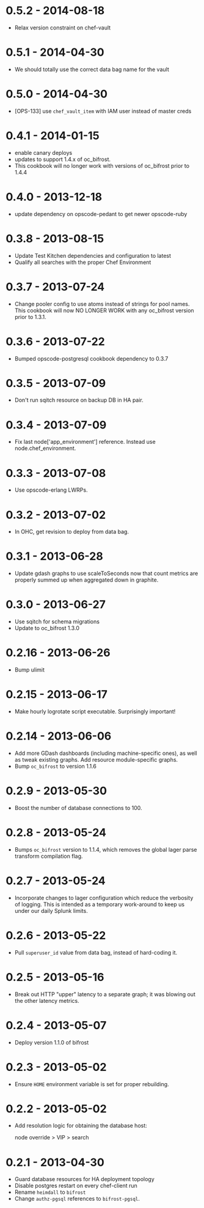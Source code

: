 # 0.5.2 - 2014-08-18
- Relax version constraint on chef-vault

# 0.5.1 - 2014-04-30
- We should totally use the correct data bag name for the vault

# 0.5.0 - 2014-04-30
- [OPS-133] use `chef_vault_item` with IAM user instead of master creds

# 0.4.1 - 2014-01-15
- enable canary deploys
- updates to support 1.4.x of oc_bifrost.
- This cookbook will no longer work with versions of oc_bifrost
  prior to 1.4.4

# 0.4.0 - 2013-12-18
- update dependency on opscode-pedant to get newer opscode-ruby

# 0.3.8 - 2013-08-15
- Update Test Kitchen dependencies and configuration to latest
- Qualify all searches with the proper Chef Environment

# 0.3.7 - 2013-07-24
- Change pooler config to use atoms instead of strings for pool names.
  This cookbook will now NO LONGER WORK with any oc_bifrost version
  prior to 1.3.1.

# 0.3.6 - 2013-07-22
- Bumped opscode-postgresql cookbook dependency to 0.3.7

# 0.3.5 - 2013-07-09
- Don't run sqitch resource on backup DB in HA pair.

# 0.3.4 - 2013-07-09
- Fix last node['app_environment'] reference. Instead use
  node.chef_environment.

# 0.3.3 - 2013-07-08
- Use opscode-erlang LWRPs.

# 0.3.2 - 2013-07-02
- In OHC, get revision to deploy from data bag.

# 0.3.1 - 2013-06-28
- Update gdash graphs to use scaleToSeconds now that count metrics are
  properly summed up when aggregated down in graphite.

# 0.3.0 - 2013-06-27
- Use sqitch for schema migrations
- Update to oc_bifrost 1.3.0

# 0.2.16 - 2013-06-26
- Bump ulimit

# 0.2.15 - 2013-06-17
- Make hourly logrotate script executable.  Surprisingly important!

# 0.2.14 - 2013-06-06
- Add more GDash dashboards (including machine-specific ones), as well
  as tweak existing graphs.  Add resource module-specific graphs.
- Bump `oc_bifrost` to version 1.1.6

# 0.2.9 - 2013-05-30
- Boost the number of database connections to 100.

# 0.2.8 - 2013-05-24
- Bumps `oc_bifrost` version to 1.1.4, which removes the global lager
  parse transform compilation flag.

# 0.2.7 - 2013-05-24
- Incorporate changes to lager configuration which reduce the
  verbosity of logging.  This is intended as a temporary work-around
  to keep us under our daily Splunk limits.

# 0.2.6 - 2013-05-22
- Pull `superuser_id` value from data bag, instead of hard-coding it.

# 0.2.5 - 2013-05-16
- Break out HTTP "upper" latency to a separate graph; it was blowing
  out the other latency metrics.

# 0.2.4 - 2013-05-07
- Deploy version 1.1.0 of bifrost

# 0.2.3 - 2013-05-02
- Ensure `HOME` environment variable is set for proper rebuilding.

# 0.2.2 - 2013-05-02
- Add resolution logic for obtaining the database host:

  node override > VIP > search

# 0.2.1 - 2013-04-30
- Guard database resources for HA deployment topology
- Disable postgres restart on every chef-client run
- Rename `heimdall` to `bifrost`
- Change `authz-pgsql` references to `bifrost-pgsql`.
